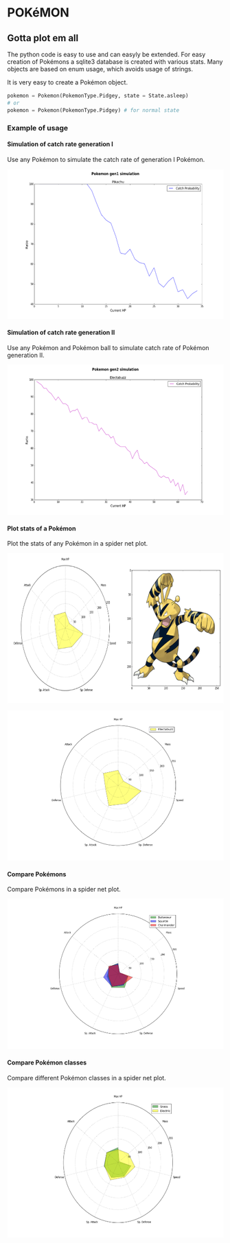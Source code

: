 # POKéMON

## Gotta plot em all

The python code is easy to use and can easyly be extended. For easy creation of Pokémons a sqlite3 database is created with various stats. Many objects are based on enum usage, which avoids usage of strings.

It is very easy to create a Pokémon object.

```python
pokemon = Pokemon(PokemonType.Pidgey, state = State.asleep)
# or
pokemon = Pokemon(PokemonType.Pidgey) # for normal state 
```

### Example of usage

#### Simulation of catch rate generation I
Use any Pokémon to simulate the catch rate of generation I Pokémon.
<p align="center">
<img src="images/catch1.png" height="350" alt="Screenshot"/>
</p>

#### Simulation of catch rate generation II
Use any Pokémon and Pokémon ball to simulate catch rate of Pokémon generation II.

<p align="center">
<img src="images/catch2.png" height="350" alt="Screenshot"/>
</p>

#### Plot stats of a Pokémon
Plot the stats of any Pokémon in a spider net plot.

<p align="center">
<img src="images/plot_single.png" height="350" alt="Screenshot"/>
</p>

<p align="center">
<img src="images/plot_pokemon.png" height="350" alt="Screenshot"/>
</p>

#### Compare Pokémons
Compare Pokémons in a spider net plot.

<p align="center">
<img src="images/plot_pokemons.png" height="350" alt="Screenshot"/>
</p>

#### Compare Pokémon classes
Compare different Pokémon classes in a spider net plot.

<p align="center">
<img src="images/compare_classes.png" height="350" alt="Screenshot"/>
</p>